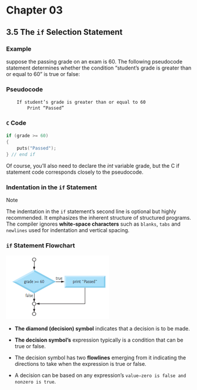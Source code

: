 # Chapter 03

## 3.5 The `if` Selection Statement

### Example

suppose the passing grade on an exam is 60. The following pseudocode statement determines whether the condition “student’s grade is greater than or equal to 60” is true or false:

### Pseudocode

```Pseudocode
    If student’s grade is greater than or equal to 60
        Print “Passed”
```

### `C` Code

```c
if (grade >= 60) 
{
    puts("Passed");
} // end if
```

Of course, you’ll also need to declare the _int_ variable grade, but the C if statement
code corresponds closely to the pseudocode.

### Indentation in the `if` Statement

> [!Note]
> The indentation in the `if` statement’s second line is optional but highly recommended. It emphasizes the inherent structure of structured programs. The compiler ignores __white-space characters__ such as `blanks`, `tabs` and `newlines` used for indentation and vertical spacing.

### `if` Statement Flowchart

![Alt text](IF_Statemint_FlowChart.PNG)

+ __The diamond (decision) symbol__ indicates that a decision is to be made.
+ __The decision symbol’s__ expression typically is a condition that can be true or false.
+ The decision symbol has two __flowlines__ emerging from it indicating the directions to take when the expression is true or false.

+ A decision can be based on any expression’s `value—zero is false and nonzero is true`.
